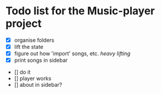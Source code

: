 # Todo list for the Music-player project

- [x] organise folders
- [x] lift the state
- [x] figure out how 'import' songs, etc. _heavy lifting_
- [x] print songs in sidebar
- [] do it
- [] player works
- [] about in sidebar?
